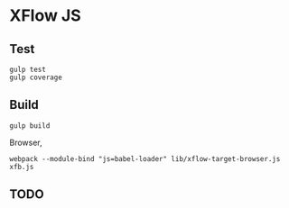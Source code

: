 XFlow JS
========

Test
----

    gulp test
    gulp coverage

Build
----

    gulp build

Browser,

    webpack --module-bind "js=babel-loader" lib/xflow-target-browser.js xfb.js


TODO
----




